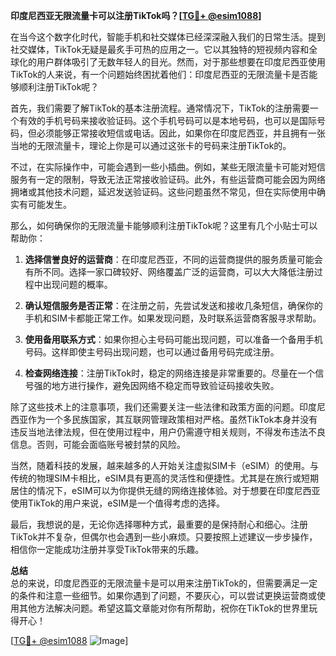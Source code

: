 **印度尼西亚无限流量卡可以注册TikTok吗？[[TG💪+ @esim1088](https://t.me/s/esim1088)]**

在当今这个数字化时代，智能手机和社交媒体已经深深融入我们的日常生活。提到社交媒体，TikTok无疑是最炙手可热的应用之一。它以其独特的短视频内容和全球化的用户群体吸引了无数年轻人的目光。然而，对于那些想要在印度尼西亚使用TikTok的人来说，有一个问题始终困扰着他们：印度尼西亚的无限流量卡是否能够顺利注册TikTok呢？

首先，我们需要了解TikTok的基本注册流程。通常情况下，TikTok的注册需要一个有效的手机号码来接收验证码。这个手机号码可以是本地号码，也可以是国际号码，但必须能够正常接收短信或电话。因此，如果你在印度尼西亚，并且拥有一张当地的无限流量卡，理论上你是可以通过这张卡的号码来注册TikTok的。

不过，在实际操作中，可能会遇到一些小插曲。例如，某些无限流量卡可能对短信服务有一定的限制，导致无法正常接收验证码。此外，有些运营商可能会因为网络拥堵或其他技术问题，延迟发送验证码。这些问题虽然不常见，但在实际使用中确实有可能发生。

那么，如何确保你的无限流量卡能够顺利注册TikTok呢？这里有几个小贴士可以帮助你：

1. **选择信誉良好的运营商**：在印度尼西亚，不同的运营商提供的服务质量可能会有所不同。选择一家口碑较好、网络覆盖广泛的运营商，可以大大降低注册过程中出现问题的概率。

2. **确认短信服务是否正常**：在注册之前，先尝试发送和接收几条短信，确保你的手机和SIM卡都能正常工作。如果发现问题，及时联系运营商客服寻求帮助。

3. **使用备用联系方式**：如果你担心主号码可能出现问题，可以准备一个备用手机号码。这样即使主号码出现问题，也可以通过备用号码完成注册。

4. **检查网络连接**：注册TikTok时，稳定的网络连接是非常重要的。尽量在一个信号强的地方进行操作，避免因网络不稳定而导致验证码接收失败。

除了这些技术上的注意事项，我们还需要关注一些法律和政策方面的问题。印度尼西亚作为一个多民族国家，其互联网管理政策相对严格。虽然TikTok本身并没有违反当地法律法规，但在使用过程中，用户仍需遵守相关规则，不得发布违法不良信息。否则，可能会面临账号被封禁的风险。

当然，随着科技的发展，越来越多的人开始关注虚拟SIM卡（eSIM）的使用。与传统的物理SIM卡相比，eSIM具有更高的灵活性和便捷性。尤其是在旅行或短期居住的情况下，eSIM可以为你提供无缝的网络连接体验。对于想要在印度尼西亚使用TikTok的用户来说，eSIM是一个值得考虑的选择。

最后，我想说的是，无论你选择哪种方式，最重要的是保持耐心和细心。注册TikTok并不复杂，但偶尔也会遇到一些小麻烦。只要按照上述建议一步步操作，相信你一定能成功注册并享受TikTok带来的乐趣。

**总结**  
总的来说，印度尼西亚的无限流量卡是可以用来注册TikTok的，但需要满足一定的条件和注意一些细节。如果你遇到了问题，不要灰心，可以尝试更换运营商或使用其他方法解决问题。希望这篇文章能对你有所帮助，祝你在TikTok的世界里玩得开心！

[[TG💪+ @esim1088](https://t.me/s/esim1088) ![Image](https://i.postimg.cc/4NQfJmqS/Snipaste-2025-05-13-00-14-12.png)]